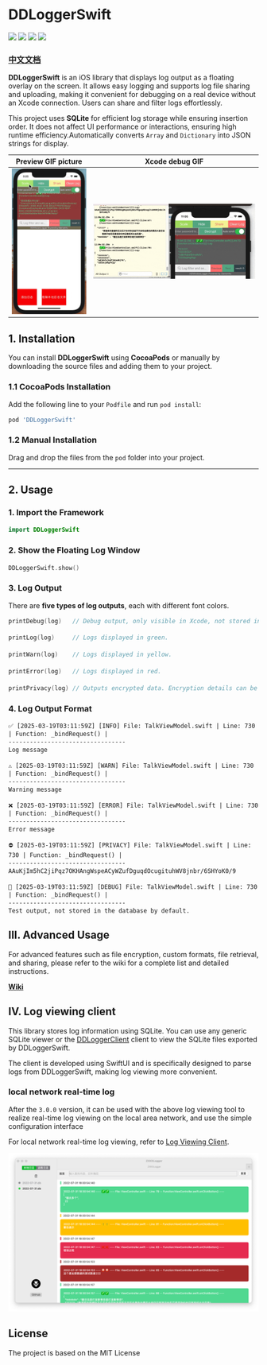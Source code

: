 # DDLoggerSwift

![](https://img.shields.io/badge/CocoaPods-supported-brightgreen) ![](https://img.shields.io/badge/Swift-5.0-brightgreen) ![](https://img.shields.io/badge/License-MIT-brightgreen) ![](https://img.shields.io/badge/version-iOS12.0-brightgreen)

### [中文文档](https://dongge.org/blog/1305.html)

**DDLoggerSwift** is an iOS library that displays log output as a floating overlay on the screen. It allows easy logging and supports log file sharing and uploading, making it convenient for debugging on a real device without an Xcode connection. Users can share and filter logs effortlessly.  

This project uses **SQLite** for efficient log storage while ensuring insertion order. It does not affect UI performance or interactions, ensuring high runtime efficiency.Automatically converts `Array` and `Dictionary` into JSON strings for display.


|Preview GIF picture|Xcode debug GIF|
|----|----|
|![](./readmeResources/preview.gif)|![](./readmeResources/debug.gif)|


## **1. Installation**  

You can install **DDLoggerSwift** using **CocoaPods** or manually by downloading the source files and adding them to your project.  

### **1.1 CocoaPods Installation**  
Add the following line to your `Podfile` and run `pod install`:  
```ruby
pod 'DDLoggerSwift'
```

### **1.2 Manual Installation**  
Drag and drop the files from the `pod` folder into your project.  

---

## **2. Usage**  

### **1. Import the Framework**  
```swift
import DDLoggerSwift
```

### **2. Show the Floating Log Window**  
```swift
DDLoggerSwift.show()
```

### **3. Log Output**  

There are **five types of log outputs**, each with different font colors.  

```swift
printDebug(log)   // Debug output, only visible in Xcode, not stored in the log database.

printLog(log)     // Logs displayed in green.

printWarn(log)    // Logs displayed in yellow.

printError(log)   // Logs displayed in red.

printPrivacy(log) // Outputs encrypted data. Encryption details can be found in the encryption documentation.
```

### **4. Log Output Format**  

```
✅ [2025-03-19T03:11:59Z] [INFO] File: TalkViewModel.swift | Line: 730 | Function: _bindRequest() |
---------------------------------
Log message

⚠️ [2025-03-19T03:11:59Z] [WARN] File: TalkViewModel.swift | Line: 730 | Function: _bindRequest() |
---------------------------------
Warning message

❌ [2025-03-19T03:11:59Z] [ERROR] File: TalkViewModel.swift | Line: 730 | Function: _bindRequest() |
---------------------------------
Error message

⛔️ [2025-03-19T03:11:59Z] [PRIVACY] File: TalkViewModel.swift | Line: 730 | Function: _bindRequest() |
---------------------------------
AAuKjIm5hC2jiPqz7OKHAngWspeACyWZufDguqdOcugituhWV8jnbr/6SHYoK0/9

💜 [2025-03-19T03:11:59Z] [DEBUG] File: TalkViewModel.swift | Line: 730 | Function: _bindRequest() |
---------------------------------
Test output, not stored in the database by default.
```

## III. Advanced Usage

For advanced features such as file encryption, custom formats, file retrieval, and sharing, please refer to the wiki for a complete list and detailed instructions. 

**[Wiki](https://github.com/DamonHu/DDLoggerSwift/wiki)**


## IV. Log viewing client

This library stores log information using SQLite. You can use any generic SQLite viewer or the [DDLoggerClient](https://github.com/DamonHu/DDLoggerClient) client to view the SQLite files exported by DDLoggerSwift.

The client is developed using SwiftUI and is specifically designed to parse logs from DDLoggerSwift, making log viewing more convenient.

### local network real-time log

After the `3.0.0` version, it can be used with the above log viewing tool to realize real-time log viewing on the local area network, and use the simple configuration interface

For local network real-time log viewing, refer to [Log Viewing Client](https://github.com/DamonHu/DDLoggerSwift/wiki/Log-Viewing-Client).

![](./readmeResources/Jietu20220731-212644.png)


## License

The project is based on the MIT License
